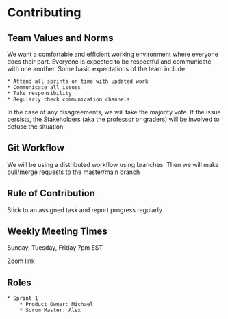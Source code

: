 # Contributing

## Team Values and Norms

We want a comfortable and efficient working environment where everyone does their part. Everyone is expected to be respectful and communicate with one another. Some basic expectations of the team include:

    * Attend all sprints on time with updated work
    * Communicate all issues
    * Take responsibility
    * Regularly check communication channels

In the case of any disagreements, we will take the majority vote. If the issue persists, the Stakeholders (aka the professor or graders) will be involved to defuse the situation.

## Git Workflow

We will be using a distributed workflow using branches. Then we will make pull/merge requests to the master/main branch

## Rule of Contribution

Stick to an assigned task and report progress regularly.

## Weekly Meeting Times

Sunday, Tuesday, Friday 7pm EST

[Zoom link](https://nyu.zoom.us/j/7607527625)

## Roles

    * Sprint 1
    	* Product Owner: Michael
    	* Scrum Master: Alex
